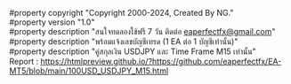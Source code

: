 #property copyright "Copyright 2000-2024, Created By NG."<br>
#property version   "1.0"<br>
#property description "สนใจทดลองใช้ฟรี 7 วัน ติดต่อ eaperfectfx@gmail.com"<br>
#property description "พร้อมแจ้งเลขบัญชีเทรด (1 EA ต่อ 1 บัญชีเท่านั้น)"<br>
#property description "คู่สกุลเงิน USDJPY และ Time Frame M15 เท่านั้น"<br>
Report : https://htmlpreview.github.io/?https://github.com/eaperfectfx/EA-MT5/blob/main/100USD_USDJPY_M15.html
